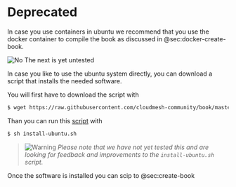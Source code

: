 # Deprecated

In case you use containers in ubuntu we recommend that you use the
docker container to compile the book as discussed in
@sec:docker-create-book.

![No](images/no.png) The next is yet untested

In case you like to use the ubuntu system directly, you can download a
script that installs the needed software.

You will first have to download the script with

```bash
$ wget https://raw.githubusercontent.com/cloudmesh-community/book/master/install-ubuntu.sh
```

Than you can run this [script](https://raw.githubusercontent.com/cloudmesh-community/book/master/install-ubuntu.sh) with

```bash
$ sh install-ubuntu.sh
```

> ![Warning](images/warning.png) *Please note that we have not yet tested this and are looking
> for feedback and improvements to the `install-ubuntu.sh` script.*

Once the software is installed you can scip to @sec:create-book

